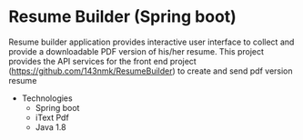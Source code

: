 # Resume Builder (Spring boot)

Resume builder application provides interactive user interface to collect and provide a downloadable PDF version of his/her resume. This project provides the API services for the front end project (https://github.com/143nmk/ResumeBuilder) to create and send pdf version resume
* Technologies
	* Spring boot
	* iText Pdf
	* Java 1.8 

